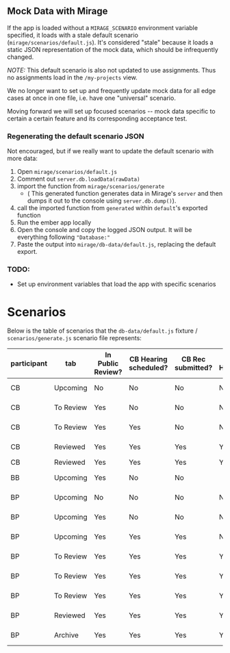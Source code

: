 
## Mock Data with Mirage

If the app is loaded without a `MIRAGE_SCENARIO` environment variable specified, it loads with a stale default scenario (`mirage/scenarios/default.js`). It's considered "stale" because it loads a static JSON representation of the mock data, which should be infrequently changed.

*NOTE:* This default scenario is also not updated to use assignments. Thus no assignments load in the `/my-projects` view.

We no longer want to set up and frequently update mock data for all edge cases at once in one file, i.e. have one "universal" scenario. 

Moving forward we will set up focused scenarios -- mock data specific to certain a certain feature and its corresponding acceptance test. 

### Regenerating the default scenario JSON

Not encouraged, but if we really want to update the default scenario with more data:

1. Open `mirage/scenarios/default.js`
2. Comment out `server.db.loadData(rawData)`
2. import the function from `mirage/scenarios/generate`
   - ( This generated function generates data in Mirage's `server`
and then dumps it out to the console using `server.db.dump()`).
3. call the imported function from `generated` within `default`'s exported function
4. Run the ember app locally
5. Open the console and copy the logged JSON output. It will be everything following `"Database:"`
6. Paste the output into `mirage/db-data/default.js`, replacing the default export.

### TODO:

  - Set up environment variables that load the app with specific scenarios


# Scenarios

Below is the table of scenarios that the `db-data/default.js` fixture / `scenarios/generate.js` scenario file represents:

participant|tab|In Public Review?|CB Hearing scheduled?|CB Rec submitted?|BB Hearing?|BB Rec?|BP Hearing?|BP Rec?|CB Review|BB Review|BP Review|Post Review
-----------|---|-----------------|---------------------|-----------------|-----------|-------|-----------|-------|---------|---------|---------|-----------
CB|Upcoming|No|No|No|No|No|No|No|Not Started|Not Started|Not Started|
CB|To Review|Yes|No|No|No|No|No|No|In Progress|Not Started|Not Started|
CB|To Review|Yes|Yes|No|No|No|No|No|In Progress|Not Started|Not Started|
CB|Reviewed|Yes|Yes|Yes|Yes|No|No|No|Completed|In Progress|Not Started|
CB|Reviewed|Yes|Yes|Yes|Yes|Yes|Yes|Yes|Completed|Completed|Completed|
BB|Upcoming|Yes|No|No|||||Completed|Not Started|Not Started|
BP|Upcoming|No|No|No|No|No|No|NO|Not Started|Not Started|Not Started|
BP|Upcoming|Yes|No|No|No|No|No|No|In Progress|Not Started|Not Started|
BP|Upcoming|Yes|Yes|Yes|No|No|No|No|Completed|In Progress|No started|
BP|To Review|Yes|Yes|Yes|Yes|No|No|No|Completed|In progress|In Progress|
BP|To Review|Yes|Yes|Yes|Yes|Yes|Yes|No|Completed|Completed|In Progress|
BP|To Review|Yes|Yes|Yes|Yes|Yes|Yes|No|Completed|Completed|In Progress|
BP|Reviewed|Yes|Yes|Yes|Yes|Yes|Yes|Yes|Completed|Completed|Completed| Some complete
BP|Archive|Yes|Yes|Yes|Yes|Yes|Yes|Yes|Completed|Completed|Completed| All complete